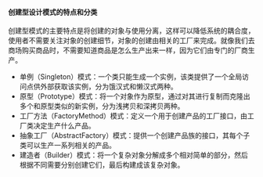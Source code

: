 #### 创建型设计模式的特点和分类
创建型模式的主要特点是将创建的对象与使用分离，这样可以降低系统的耦合度，使用者不需要关注对象的创建细节，对象的创建由相关的工厂来完成。就像我们去商场购买商品时，不需要知道商品是怎么生产出来一样，因为它们由专门的厂商生产。<br/>
* 单例（Singleton）模式：一个类只能生成一个实例，该类提供了一个全局访问点供外部获取该实例，分为饿汉式和懒汉式两种。
* 原型（Prototype）模式：将一个对象作为原型，通过对其进行复制而克隆出多个和原型类似的新实例，分为浅拷贝和深拷贝两种。
* 工厂方法（FactoryMethod）模式：定义一个用于创建产品的工厂接口，由工厂类决定生产什么产品。
* 抽象工厂（AbstractFactory）模式：提供一个创建产品族的接口，其每个子类可以生产一系列相关的产品。
* 建造者（Builder）模式：将一个复杂对象分解成多个相对简单的部分，然后根据不同需要分别创建它们，最后构建成该复杂对象。

